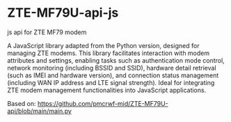 # ZTE-MF79U-api-js
js api for ZTE MF79 modem

A JavaScript library adapted from the Python version, designed for managing ZTE modems. This library facilitates interaction with modem attributes and settings, enabling tasks such as authentication mode control, network monitoring (including BSSID and SSID), hardware detail retrieval (such as IMEI and hardware version), and connection status management (including WAN IP address and LTE signal strength). Ideal for integrating ZTE modem management functionalities into JavaScript applications.



Based on:
https://github.com/pmcrwf-mid/ZTE-MF79U-api/blob/main/main.py

